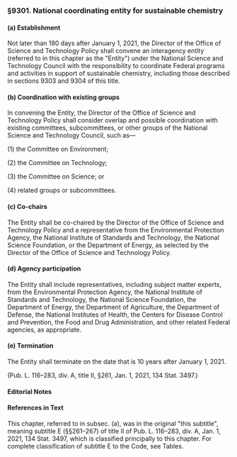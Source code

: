 ### §9301. National coordinating entity for sustainable chemistry ###

#### (a) Establishment ####

Not later than 180 days after January 1, 2021, the Director of the Office of Science and Technology Policy shall convene an interagency entity (referred to in this chapter as the "Entity") under the National Science and Technology Council with the responsibility to coordinate Federal programs and activities in support of sustainable chemistry, including those described in sections 9303 and 9304 of this title.

#### (b) Coordination with existing groups ####

In convening the Entity, the Director of the Office of Science and Technology Policy shall consider overlap and possible coordination with existing committees, subcommittees, or other groups of the National Science and Technology Council, such as—

(1) the Committee on Environment;

(2) the Committee on Technology;

(3) the Committee on Science; or

(4) related groups or subcommittees.

#### (c) Co-chairs ####

The Entity shall be co-chaired by the Director of the Office of Science and Technology Policy and a representative from the Environmental Protection Agency, the National Institute of Standards and Technology, the National Science Foundation, or the Department of Energy, as selected by the Director of the Office of Science and Technology Policy.

#### (d) Agency participation ####

The Entity shall include representatives, including subject matter experts, from the Environmental Protection Agency, the National Institute of Standards and Technology, the National Science Foundation, the Department of Energy, the Department of Agriculture, the Department of Defense, the National Institutes of Health, the Centers for Disease Control and Prevention, the Food and Drug Administration, and other related Federal agencies, as appropriate.

#### (e) Termination ####

The Entity shall terminate on the date that is 10 years after January 1, 2021.

(Pub. L. 116–283, div. A, title II, §261, Jan. 1, 2021, 134 Stat. 3497.)

#### **Editorial Notes** ####

#### References in Text ####

This chapter, referred to in subsec. (a), was in the original "this subtitle", meaning subtitle E (§§261–267) of title II of Pub. L. 116–283, div. A, Jan. 1, 2021, 134 Stat. 3497, which is classified principally to this chapter. For complete classification of subtitle E to the Code, see Tables.